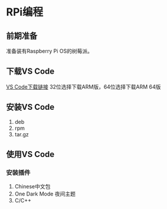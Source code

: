 # RPi编程
## 前期准备
准备装有Raspberry Pi OS的树莓派。
## 下载VS Code
[VS Code下载链接](https://code.visualstudio.com/#alt-downloads)
32位选择下载ARM版，64位选择下载ARM 64版
## 安装VS Code
1. deb
2. rpm
3. tar.gz
## 使用VS Code
### 安装插件
1. Chinese中文包
2. One Dark Mode 夜间主题
3. C/C++
